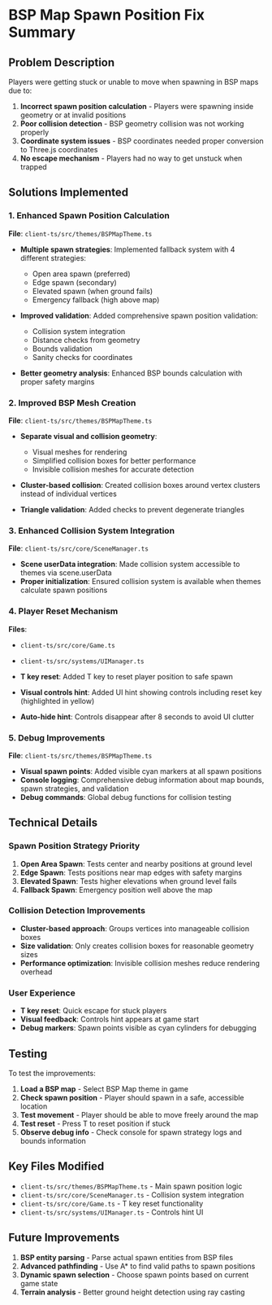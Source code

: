 # BSP Map Spawn Position Fix Summary

## Problem Description

Players were getting stuck or unable to move when spawning in BSP maps due to:

1. **Incorrect spawn position calculation** - Players were spawning inside geometry or at invalid positions
2. **Poor collision detection** - BSP geometry collision was not working properly
3. **Coordinate system issues** - BSP coordinates needed proper conversion to Three.js coordinates
4. **No escape mechanism** - Players had no way to get unstuck when trapped

## Solutions Implemented

### 1. Enhanced Spawn Position Calculation

**File**: `client-ts/src/themes/BSPMapTheme.ts`

- **Multiple spawn strategies**: Implemented fallback system with 4 different strategies:

  - Open area spawn (preferred)
  - Edge spawn (secondary)
  - Elevated spawn (when ground fails)
  - Emergency fallback (high above map)

- **Improved validation**: Added comprehensive spawn position validation:

  - Collision system integration
  - Distance checks from geometry
  - Bounds validation
  - Sanity checks for coordinates

- **Better geometry analysis**: Enhanced BSP bounds calculation with proper safety margins

### 2. Improved BSP Mesh Creation

**File**: `client-ts/src/themes/BSPMapTheme.ts`

- **Separate visual and collision geometry**:

  - Visual meshes for rendering
  - Simplified collision boxes for better performance
  - Invisible collision meshes for accurate detection

- **Cluster-based collision**: Created collision boxes around vertex clusters instead of individual vertices

- **Triangle validation**: Added checks to prevent degenerate triangles

### 3. Enhanced Collision System Integration

**File**: `client-ts/src/core/SceneManager.ts`

- **Scene userData integration**: Made collision system accessible to themes via scene.userData
- **Proper initialization**: Ensured collision system is available when themes calculate spawn positions

### 4. Player Reset Mechanism

**Files**:

- `client-ts/src/core/Game.ts`
- `client-ts/src/systems/UIManager.ts`

- **T key reset**: Added T key to reset player position to safe spawn
- **Visual controls hint**: Added UI hint showing controls including reset key (highlighted in yellow)
- **Auto-hide hint**: Controls disappear after 8 seconds to avoid UI clutter

### 5. Debug Improvements

**File**: `client-ts/src/themes/BSPMapTheme.ts`

- **Visual spawn points**: Added visible cyan markers at all spawn positions
- **Console logging**: Comprehensive debug information about map bounds, spawn strategies, and validation
- **Debug commands**: Global debug functions for collision testing

## Technical Details

### Spawn Position Strategy Priority

1. **Open Area Spawn**: Tests center and nearby positions at ground level
2. **Edge Spawn**: Tests positions near map edges with safety margins
3. **Elevated Spawn**: Tests higher elevations when ground level fails
4. **Fallback Spawn**: Emergency position well above the map

### Collision Detection Improvements

- **Cluster-based approach**: Groups vertices into manageable collision boxes
- **Size validation**: Only creates collision boxes for reasonable geometry sizes
- **Performance optimization**: Invisible collision meshes reduce rendering overhead

### User Experience

- **T key reset**: Quick escape for stuck players
- **Visual feedback**: Controls hint appears at game start
- **Debug markers**: Spawn points visible as cyan cylinders for debugging

## Testing

To test the improvements:

1. **Load a BSP map** - Select BSP Map theme in game
2. **Check spawn position** - Player should spawn in a safe, accessible location
3. **Test movement** - Player should be able to move freely around the map
4. **Test reset** - Press T to reset position if stuck
5. **Observe debug info** - Check console for spawn strategy logs and bounds information

## Key Files Modified

- `client-ts/src/themes/BSPMapTheme.ts` - Main spawn position logic
- `client-ts/src/core/SceneManager.ts` - Collision system integration
- `client-ts/src/core/Game.ts` - T key reset functionality
- `client-ts/src/systems/UIManager.ts` - Controls hint UI

## Future Improvements

1. **BSP entity parsing** - Parse actual spawn entities from BSP files
2. **Advanced pathfinding** - Use A\* to find valid paths to spawn positions
3. **Dynamic spawn selection** - Choose spawn points based on current game state
4. **Terrain analysis** - Better ground height detection using ray casting
